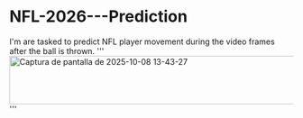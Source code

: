 # NFL-2026---Prediction
I'm are tasked to predict NFL player movement during the video frames after the ball is thrown.
'''
<img width="523" height="86" alt="Captura de pantalla de 2025-10-08 13-43-27" src="https://github.com/user-attachments/assets/295b6ad4-fb09-490c-af8f-965873ccce5f" />
'''
